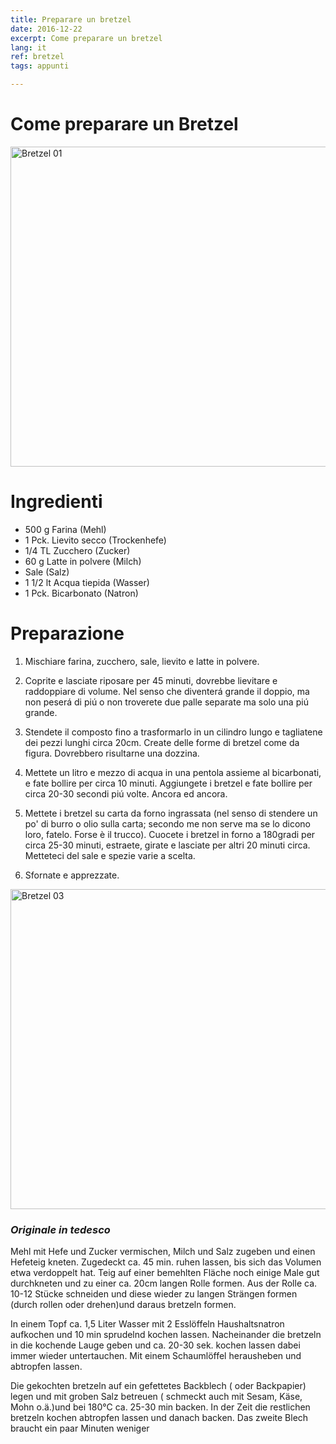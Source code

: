 ```yaml
---
title: Preparare un bretzel
date: 2016-12-22
excerpt: Come preparare un bretzel
lang: it
ref: bretzel
tags: appunti

---
```

# Come preparare un Bretzel

<a title="Arnaud 25 [CC BY-SA 4.0 (https://creativecommons.org/licenses/by-sa/4.0)], via Wikimedia Commons" href="https://commons.wikimedia.org/wiki/File:Bretzel_01.JPG"><img width="512" alt="Bretzel 01" src="https://upload.wikimedia.org/wikipedia/commons/thumb/0/0a/Bretzel_01.JPG/512px-Bretzel_01.JPG"></a>

# Ingredienti

* 500 g 		Farina (Mehl)
* 1 Pck. 		Lievito secco (Trockenhefe)
* 1/4 TL 		Zucchero (Zucker)
* 60 g 		Latte in polvere (Milch)
* Sale (Salz)
* 1 1/2 lt 	Acqua tiepida (Wasser)
* 1 Pck. 		Bicarbonato (Natron)

# Preparazione

1. Mischiare farina, zucchero, sale, lievito e latte in polvere.

2. Coprite e lasciate riposare per 45 minuti, dovrebbe lievitare e raddoppiare di volume. Nel senso che diventerá grande il doppio, ma non peserá di piú o non troverete due palle separate ma solo una piú grande.

3. Stendete il composto fino a trasformarlo in un cilindro lungo e tagliatene dei pezzi lunghi circa 20cm. Create delle forme di bretzel come da figura. Dovrebbero risultarne una dozzina.

4. Mettete un litro e mezzo di acqua in una pentola assieme al bicarbonati, e fate bollire per circa 10 minuti. Aggiungete i bretzel e fate bollire per circa 20-30 secondi piú volte. Ancora ed ancora.

5. Mettete i bretzel su carta da forno ingrassata (nel senso di stendere un po' di burro o olio sulla carta; secondo me non serve ma se lo dicono loro, fatelo. Forse è il trucco). Cuocete i bretzel in forno a 180gradi per circa 25-30 minuti, estraete, girate e lasciate per altri 20 minuti circa. Metteteci del sale e spezie varie a scelta.

6. Sfornate e apprezzate.

<a title="Arnaud 25 [CC BY-SA 4.0 (https://creativecommons.org/licenses/by-sa/4.0)], via Wikimedia Commons" href="https://commons.wikimedia.org/wiki/File:Bretzel_03.JPG"><img width="512" alt="Bretzel 03" src="https://upload.wikimedia.org/wikipedia/commons/thumb/e/e7/Bretzel_03.JPG/512px-Bretzel_03.JPG"></a>

### *Originale  in tedesco*
Mehl mit Hefe und Zucker vermischen, Milch und Salz zugeben und einen Hefeteig kneten. Zugedeckt ca. 45 min. ruhen lassen, bis sich das Volumen etwa verdoppelt hat. Teig auf einer bemehlten Fläche noch einige Male gut durchkneten und zu einer ca. 20cm langen Rolle formen. Aus der Rolle ca. 10-12 Stücke schneiden und diese wieder zu langen Strängen formen (durch rollen oder drehen)und daraus bretzeln formen.

In einem Topf ca. 1,5 Liter Wasser mit 2 Esslöffeln Haushaltsnatron aufkochen und 10 min sprudelnd kochen lassen. Nacheinander die bretzeln in die kochende Lauge geben und ca. 20-30 sek. kochen lassen dabei immer wieder untertauchen. Mit einem Schaumlöffel herausheben und abtropfen lassen.

Die gekochten bretzeln auf ein gefettetes Backblech ( oder Backpapier) legen und mit groben Salz betreuen ( schmeckt auch mit Sesam, Käse, Mohn o.ä.)und bei 180°C ca. 25-30 min backen. In der Zeit die restlichen bretzeln kochen abtropfen lassen und danach backen. Das zweite Blech braucht ein paar Minuten weniger
